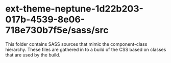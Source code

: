 # ext-theme-neptune-1d22b203-017b-4539-8e06-718e730b7f5e/sass/src

This folder contains SASS sources that mimic the component-class hierarchy. These files
are gathered in to a build of the CSS based on classes that are used by the build.
